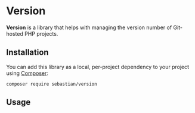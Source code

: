 # Version

**Version** is a library that helps with managing the version number of Git-hosted PHP projects.

## Installation

You can add this library as a local, per-project dependency to your project using [Composer](https://getcomposer.org/):

    composer require sebastian/version

## Usage

